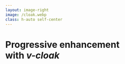 ```yaml
---
layout: image-right
image: /cloak.webp
class: h-auto self-center
---
```


# Progressive enhancement<br>with _v-cloak_
